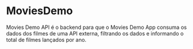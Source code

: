 # MoviesDemo

Movies Demo API é o backend para que o Movies Demo App consuma os dados dos filmes de uma API externa, filtrando os dados e informando o total de filmes lançados por ano.

